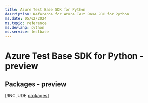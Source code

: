 ```yaml
---
title: Azure Test Base SDK for Python
description: Reference for Azure Test Base SDK for Python
ms.date: 05/02/2024
ms.topic: reference
ms.devlang: python
ms.service: testbase
---
```

# Azure Test Base SDK for Python - preview
## Packages - preview
[!INCLUDE [packages](test-base-index.md)]